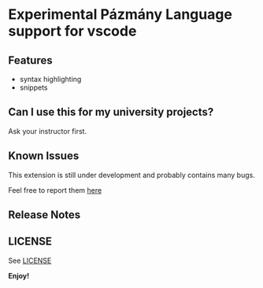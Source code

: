 # Experimental Pázmány Language support for vscode

## Features

* syntax highlighting
* snippets

## Can I use this for my university projects?

Ask your instructor first.

## Known Issues

This extension is still under development and probably contains many bugs.

Feel free to report them [here](https://github.com/tomitheninja/vscode-plang)

## Release Notes

## LICENSE

See [LICENSE](https://github.com/tomitheninja/vscode-plang/blob/master/LICENSE)

**Enjoy!**
